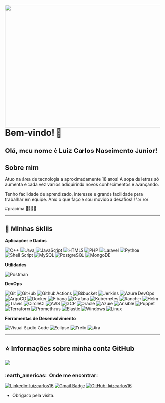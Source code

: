 <img align="right" width="600" height="400" src="https://cdn.faun.dev/prod/media/public/original_images/devOps-cloud-native.gif">
 
# Bem-vindo! 👋
 
##  Olá, meu nome é  <strong>Luiz Carlos Nascimento Junior!</strong> 
 
## Sobre mim

Atuo na área de tecnologia a aproximadamente 18 anos!
A sopa de letras só aumenta e cada vez vamos adiquirindo novos conhecimentos e avançando.

Tenho facilidade de aprendizado, interesse e grande facilidade para trabalhar em equipe. 
Amo o que faço e sou movido a desafios!!! \o/ \o/

#pracima 🚀🚀🚀🚀

----

## 🚀 Minhas Skills

**Aplicações e Dados**

  ![C++](https://img.shields.io/badge/-C++-333333?style=flat&logo=C%2B%2B&logoColor=00599C)
  ![Java](https://img.shields.io/badge/-Java-333333?style=flat&logo=Java&logoColor=007396)
  ![JavaScript](https://img.shields.io/badge/-JavaScript-333333?style=flat&logo=javascript)
  ![HTML5](https://img.shields.io/badge/-HTML5-333333?style=flat&logo=HTML5)
  ![PHP](https://img.shields.io/badge/PHP-333333?style=flat&logo=php)
  ![Laravel](https://img.shields.io/badge/Laravel-333333?style=flat&logo=laravel)
  ![Python](https://img.shields.io/badge/Python-333333?style=flat&logo=python)
  ![Shell Script](https://img.shields.io/badge/Shell_Script-333333?style=flat&logo=gnu-bash)
  ![MySQL](https://img.shields.io/badge/-MySQL-333333?style=flat&logo=mysql)
  ![PostgreSQL](https://img.shields.io/badge/PostgreSQL-333333?style=flat&logo=postgresql)
  ![MongoDB](https://img.shields.io/badge/MongoDB-333333?style=flat&logo=mongodb)
  

**Utilidades**

  ![Postman](https://img.shields.io/badge/-Postman-333333?style=flat&logo=postman)

**DevOps**

  ![Git](https://img.shields.io/badge/-Git-333333?style=flat&logo=git)
  ![GitHub](https://img.shields.io/badge/-GitHub-333333?style=flat&logo=github)
  ![Github Actions](https://img.shields.io/badge/GitHub_Actions-333333?style=flat&logo=github-actions)
  ![Bitbucket](https://img.shields.io/badge/-Bitbucket-333333?style=flat&logo=bitbucket)
  ![Jenkins](https://img.shields.io/badge/Jenkins-333333?style=flat&logo=jenkins)
  ![Azure DevOps](https://img.shields.io/badge/Azure_DevOps-333333?style=flat&logo=azure-devops)
  ![ArgoCD](https://img.shields.io/badge/Argo%20CD-333333?style=flat&logo=argo)
  ![Docker](https://img.shields.io/badge/-Docker-333333?style=flat&logo=docker)
  ![Kibana](https://img.shields.io/badge/Kibana-333333?style=flat&logo=Kibana)
  ![Grafana](https://img.shields.io/badge/Grafana-333333?style=flat&logo=grafana)
  ![Kubernetes](https://img.shields.io/badge/Kubernetes-333333?style=flat&logo=kubernetes)
  ![Rancher](https://img.shields.io/badge/Rancher-333333?style=flat&logo=rancher)
  ![Helm](https://img.shields.io/badge/Helm-333333?style=flat&logo=Helm)
  ![Travis](https://img.shields.io/badge/-Travis-333333?style=flat&logo=travis)
  ![CircleCI](https://img.shields.io/badge/CircleCI-333333?style=flat&logo=circleci)
  ![AWS](https://img.shields.io/badge/Amazon_AWS-333333?style=flat&logo=aws)
  ![GCP](https://img.shields.io/badge/Google_Cloud-333333?style=flat&logo=google-cloud)
  ![Oracle](https://img.shields.io/badge/Oracle-333333?style=flat&logo=oracle)
  ![Azure](https://img.shields.io/badge/Microsoft_Azure-333333?style=flat&logo=microsoft-azure)
  ![Ansible](https://img.shields.io/badge/Ansible-333333?style=flat&logo=ansible)
  ![Puppet](https://img.shields.io/badge/Puppet-333333?style=flat&logo=puppet)
  ![Terraform](https://img.shields.io/badge/Terraform-333333?style=flat&logo=terraform)
  ![Prometheus](https://img.shields.io/badge/Prometheus-333333?style=flat&logo=prometheus)
  ![Elastic](https://img.shields.io/badge/Elastic-333333?style=flat&logo=elastic)
  ![Windows](https://img.shields.io/badge/Windows-333333?style=flat&logo=windows)
  ![Linux](https://img.shields.io/badge/Linux-333333?style=flat&logo=linux)

**Ferramentas de Desenvolvimento**

  ![Visual Studio Code](https://img.shields.io/badge/-Visual%20Studio%20Code-333333?style=flat&logo=visual-studio-code&logoColor=007ACC)
  ![Eclipse](https://img.shields.io/badge/-Eclipse-333333?style=flat&logo=eclipse-ide&logoColor=2C2255)
  ![Trello](https://img.shields.io/badge/-Trello-333333?style=flat&logo=trello&logoColor=007ACC)
  ![Jira](https://img.shields.io/badge/Jira-333333?style=flat&logo=Jira)

  
---


## ⭐ Informações sobre minha conta GitHub
<img align='center' src="https://github-readme-stats.vercel.app/api?username=luizcarlos16&show_icons=true&title_color=FFA500&text_color=af552e&icon_color=FFFF00&bg_color=1C1C1C&cache_seconds=2300">

<h3> :earth_americas: &nbsp;Onde me encontrar: </h3> 

[![Linkedin: luizcarlos16](https://img.shields.io/badge/-luizcarlos16-blue?style=flat-square&logo=Linkedin&logoColor=white&link=https://linkedin.com/in/luizcarlos16)](https://linkedin.com/in/luizcarlos16)
[![Gmail Badge](https://img.shields.io/badge/-luiz.carlos.nascimento.jr@gmail.com-c14438?style=flat-square&logo=Gmail&logoColor=white&link=mailto:luiz.carlos.nascimento.jr@gmail.com)](mailto:luiz.carlos.nascimento.jr@gmail.com)
[![GitHub: luizcarlos16](https://img.shields.io/github/followers/VanessaSwerts?label=follow&style=social)](https://github.com/luizcarlos16)

 
- Obrigado pela visita. 
